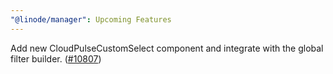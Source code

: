 ```yaml
---
"@linode/manager": Upcoming Features
---
```


Add new CloudPulseCustomSelect component and integrate with the global filter builder. ([#10807](https://github.com/linode/manager/pull/10807))
